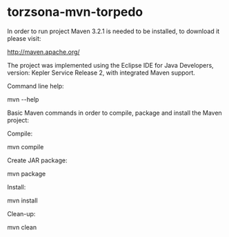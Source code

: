 torzsona-mvn-torpedo
====================

In order to run project Maven 3.2.1 is needed to be installed,
to download it please visit:

  http://maven.apache.org/

The project was implemented using the Eclipse IDE for Java Developers,
version: Kepler Service Release 2, with integrated Maven support.

Command line help:

  mvn --help
  
Basic Maven commands in order to compile, package and install the Maven
project:

Compile:

  mvn compile

Create JAR package:

  mvn package

Install:

  mvn install

Clean-up:

  mvn clean


